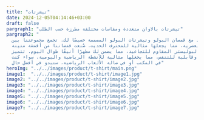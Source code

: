 ```yaml
---
title: "تيشرتات"
date: 2024-12-05T04:14:46+03:00
draft: false
pargraph1: "تيشرتات بالاوان متعددة ومقاسات مختلفة مطرزة حسب الطلب"
pargraph2: "
  ارتقِ بأناقتك إلى مستوى جديد مع قمصان البولو وتيشرتات البولو المصممة خصيصًا لك. تجمع مجموعتنا بين
  الأناقة الكلاسيكية والوظائف العصرية، مما يجعلها مثالية للمحترف الحديث. صُنعت قمصاننا من أقمشة متينة
  ومريحة، مثل القطن الممشط والبوليستر المقاوم للتجاعيد، مما يضمن لك مظهرًا أنيقًا طوال اليوم. تتميز
  تيشرتات البولو لدينا بمرونة عالية وقابلية للتنفس، مما يجعلها مثالية للأنشطة الرياضية واليومية. سواء كنت
  في المكتب أو في صالة الألعاب الرياضية، ستبدو في أفضل حال"
heroImg: "../../images/product/t-shirt/main.png"
image1:  "../../images/product/t-shirt/image1.jpg"
image2: "../../images/product/t-shirt/image2.jpg"
image3: "../../images/product/t-shirt/image3.jpg"
image4: "../../images/product/t-shirt/image4.jpg"
image5: "../../images/product/t-shirt/image5.jpg"
image6: "../../images/product/t-shirt/image6.jpg"
image7: "../../images/product/t-shirt/image7.jpg"
---
```

